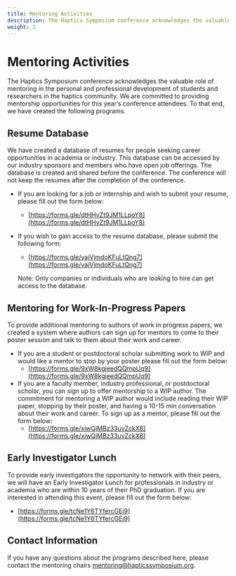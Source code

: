 ```yaml
---
title: Mentoring Activities
description: The Haptics Symposium conference acknowledges the valuable role of mentoring in the personal and professional development of students and researchers in the haptics community. We are committed to providing mentorship opportunities for this year’s conference attendees.
weight: 2
---
```

# Mentoring Activities

The Haptics Symposium conference acknowledges the valuable role of mentoring in the personal and professional development of students and researchers in the haptics community. We are committed to providing mentorship opportunities for this year’s conference attendees. To that end, we have created the following programs.

## Resume Database

We have created a database of resumes for people seeking career opportunities in academia or industry. This database can be accessed by our industry sponsors and members who have open job offerings. The database is created and shared before the conference. The conference will not keep the resumes after the completion of the conference.
* If you are looking for a job or internship and wish to submit your resume, please fill out the form below:
  * [https://forms.gle/dtHHvZt9JM1LLpoY8](https://forms.gle/dtHHvZt9JM1LLpoY8)
* If you wish to gain access to the resume database, please submit the following form:
  * [https://forms.gle/yajVjmdoKFuLtQng7](https://forms.gle/yajVjmdoKFuLtQng7)

  Note: Only companies or individuals who are looking to hire can get access to the database.

## Mentoring for Work-In-Progress Papers

To provide additional mentoring to authors of work in progress papers, we created a system where authors can sign up for mentors to come to their poster session and talk to them about their work and career. 
* If you are a student or postdoctoral scholar submitting work to WIP and would like a mentor to stop by your poster please fill out the form below:
  * [https://forms.gle/9xW8kgjeedQQmpUq9](https://forms.gle/9xW8kgjeedQQmpUq9) 
* If you are a faculty member, industry professional, or postdoctoral scholar, you can sign up to offer mentorship to a WIP author. The commitment for mentoring a WIP author would include reading their WIP paper, stopping by their poster, and having a 10-15 min conversation about their work and career. To sign up as a mentor, please fill out the form below:
  * [https://forms.gle/xiwQjMBz33uvZckX8](https://forms.gle/xiwQjMBz33uvZckX8)

## Early Investigator Lunch

To provide early investigators the opportunity to network with their peers, we will have an Early Investigator Lunch for professionals in industry or academia who are within 10 years of their PhD graduation. If you are interested in attending this event, please fill out the form below:
* [https://forms.gle/tcNe1Y6TYfercGEj9](https://forms.gle/tcNe1Y6TYfercGEj9)

## Contact Information

If you have any questions about the programs described here, please contact the mentoring chairs [mentoring@hapticssymposium.org](mailto:mentoring@hapticssymposium.org).